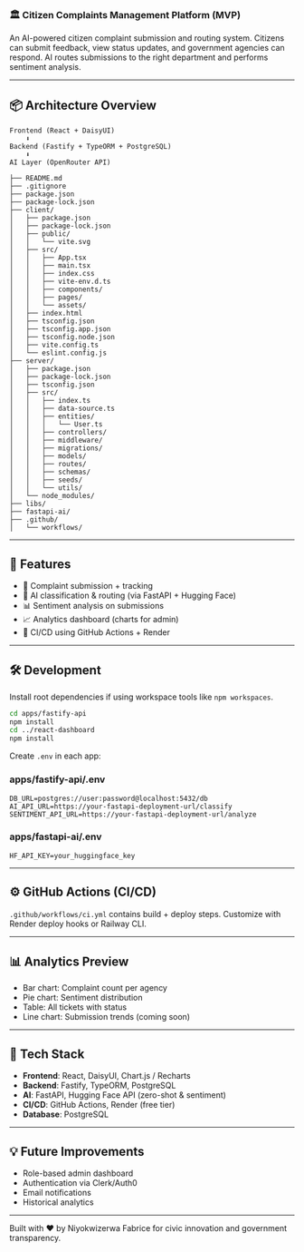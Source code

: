 ### 🏛️ Citizen Complaints Management Platform (MVP)

An AI-powered citizen complaint submission and routing system. Citizens can submit feedback, view status updates, and government agencies can respond. AI routes submissions to the right department and performs sentiment analysis.

---

## 📦 Architecture Overview

```
Frontend (React + DaisyUI)
    ⬇️
Backend (Fastify + TypeORM + PostgreSQL)
    ⬇️
AI Layer (OpenRouter API)
```

```
├── README.md
├── .gitignore
├── package.json
├── package-lock.json
├── client/
│   ├── package.json
│   ├── package-lock.json
│   ├── public/
│   │   └── vite.svg
│   ├── src/
│   │   ├── App.tsx
│   │   ├── main.tsx
│   │   ├── index.css
│   │   ├── vite-env.d.ts
│   │   ├── components/
│   │   ├── pages/
│   │   └── assets/
│   ├── index.html
│   ├── tsconfig.json
│   ├── tsconfig.app.json
│   ├── tsconfig.node.json
│   ├── vite.config.ts
│   └── eslint.config.js
├── server/
│   ├── package.json
│   ├── package-lock.json
│   ├── tsconfig.json
│   ├── src/
│   │   ├── index.ts
│   │   ├── data-source.ts
│   │   ├── entities/
│   │   │   └── User.ts
│   │   ├── controllers/
│   │   ├── middleware/
│   │   ├── migrations/
│   │   ├── models/
│   │   ├── routes/
│   │   ├── schemas/
│   │   ├── seeds/
│   │   └── utils/
│   └── node_modules/
├── libs/
├── fastapi-ai/
├── .github/
│   └── workflows/
```

---

## 🧠 Features

- 📝 Complaint submission + tracking
- 🧠 AI classification & routing (via FastAPI + Hugging Face)
- 📊 Sentiment analysis on submissions
- 📈 Analytics dashboard (charts for admin)
- 🔁 CI/CD using GitHub Actions + Render

---

## 🛠️ Development

Install root dependencies if using workspace tools like `npm workspaces`.

```bash
cd apps/fastify-api
npm install
cd ../react-dashboard
npm install
```

Create `.env` in each app:

### apps/fastify-api/.env
```
DB_URL=postgres://user:password@localhost:5432/db
AI_API_URL=https://your-fastapi-deployment-url/classify
SENTIMENT_API_URL=https://your-fastapi-deployment-url/analyze
```

### apps/fastapi-ai/.env
```
HF_API_KEY=your_huggingface_key
```

---

## ⚙️ GitHub Actions (CI/CD)

`.github/workflows/ci.yml` contains build + deploy steps.
Customize with Render deploy hooks or Railway CLI.

---

## 📊 Analytics Preview

- Bar chart: Complaint count per agency
- Pie chart: Sentiment distribution
- Table: All tickets with status
- Line chart: Submission trends (coming soon)

---

## 🧪 Tech Stack

- **Frontend**: React, DaisyUI, Chart.js / Recharts
- **Backend**: Fastify, TypeORM, PostgreSQL
- **AI**: FastAPI, Hugging Face API (zero-shot & sentiment)
- **CI/CD**: GitHub Actions, Render (free tier)
- **Database**: PostgreSQL

---

## 💡 Future Improvements

- Role-based admin dashboard
- Authentication via Clerk/Auth0
- Email notifications
- Historical analytics

---

Built with ❤️ by Niyokwizerwa Fabrice for civic innovation and government transparency.
